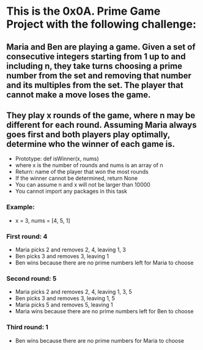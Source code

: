 # This is the 0x0A. Prime Game Project with the following challenge:

## Maria and Ben are playing a game. Given a set of consecutive integers starting from 1 up to and including n, they take turns choosing a prime number from the set and removing that number and its multiples from the set. The player that cannot make a move loses the game.

## They play x rounds of the game, where n may be different for each round. Assuming Maria always goes first and both players play optimally, determine who the winner of each game is.

   - Prototype: def isWinner(x, nums)
   - where x is the number of rounds and nums is an array of n
   - Return: name of the player that won the most rounds
   - If the winner cannot be determined, return None
   - You can assume n and x will not be larger than 10000
   - You cannot import any packages in this task

### Example:

   - x = 3, nums = [4, 5, 1]

### First round: 4

   - Maria picks 2 and removes 2, 4, leaving 1, 3
   - Ben picks 3 and removes 3, leaving 1
   - Ben wins because there are no prime numbers left for Maria to choose

### Second round: 5

   - Maria picks 2 and removes 2, 4, leaving 1, 3, 5
   - Ben picks 3 and removes 3, leaving 1, 5
   - Maria picks 5 and removes 5, leaving 1
   - Maria wins because there are no prime numbers left for Ben to choose

### Third round: 1

   - Ben wins because there are no prime numbers for Maria to choose

